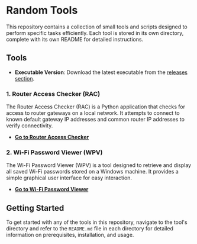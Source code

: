 # Random Tools

This repository contains a collection of small tools and scripts designed to perform specific tasks efficiently. Each tool is stored in its own directory, complete with its own README for detailed instructions.

## Tools
- **Executable Version**: Download the latest executable from the [releases section](https://github.com/Random-Tools/RAC/releases).

### 1. Router Access Checker (RAC)

The Router Access Checker (RAC) is a Python application that checks for access to router gateways on a local network. It attempts to connect to known default gateway IP addresses and common router IP addresses to verify connectivity.

- **[Go to Router Access Checker](RAC/)**

### 2. Wi-Fi Password Viewer (WPV)

The Wi-Fi Password Viewer (WPV) is a tool designed to retrieve and display all saved Wi-Fi passwords stored on a Windows machine. It provides a simple graphical user interface for easy interaction.

- **[Go to Wi-Fi Password Viewer](WPV/)**

## Getting Started

To get started with any of the tools in this repository, navigate to the tool's directory and refer to the `README.md` file in each directory for detailed information on prerequisites, installation, and usage.
